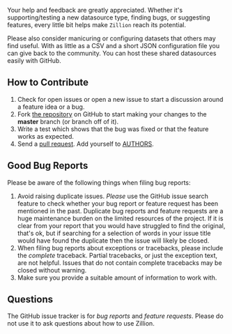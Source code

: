 Your help and feedback are greatly appreciated. Whether it's supporting/testing
a new datasource type, finding bugs, or suggesting features, every little bit
helps make `Zillion` reach its potential. 

Please also consider manicuring or configuring datasets that others may find
useful. With as little as a CSV and a short JSON configuration file you can
give back to the community. You can host these shared datasources easily with
GitHub.

## **How to Contribute**

1.  Check for open issues or open a new issue to start a discussion around a
    feature idea or a bug.
2.  Fork [the repository](https://github.com/totalhack/zillion) on GitHub to
    start making your changes to the **master** branch (or branch off of it).
3.  Write a test which shows that the bug was fixed or that the feature works
    as expected.
4.  Send a [pull request](https://help.github.com/en/articles/creating-a-pull-request-from-a-fork). Add yourself to
    [AUTHORS](https://github.com/totalhack/zillion/blob/master/AUTHORS.md).

## **Good Bug Reports**

Please be aware of the following things when filing bug reports:

1. Avoid raising duplicate issues. *Please* use the GitHub issue search feature
   to check whether your bug report or feature request has been mentioned in
   the past. Duplicate bug reports and feature requests are a huge maintenance
   burden on the limited resources of the project. If it is clear from your
   report that you would have struggled to find the original, that's ok, but
   if searching for a selection of words in your issue title would have found
   the duplicate then the issue will likely be closed.
2. When filing bug reports about exceptions or tracebacks, please include the
   *complete* traceback. Partial tracebacks, or just the exception text, are
   not helpful. Issues that do not contain complete tracebacks may be closed
   without warning.
3. Make sure you provide a suitable amount of information to work with.

## **Questions**

The GitHub issue tracker is for *bug reports* and *feature requests*. Please do
not use it to ask questions about how to use Zillion.

